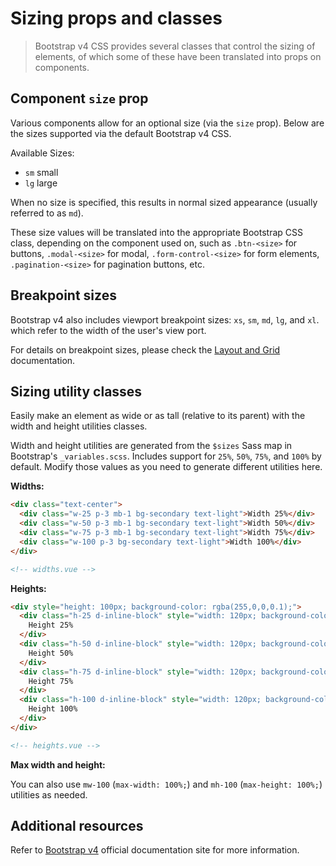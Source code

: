 # Sizing props and classes

> Bootstrap v4 CSS provides several classes that control the sizing of elements, of which some of
> these have been translated into props on components.

## Component `size` prop

Various components allow for an optional size (via the `size` prop). Below are the sizes supported
via the default Bootstrap v4 CSS.

Available Sizes:

- `sm` small
- `lg` large

When no size is specified, this results in normal sized appearance (usually referred to as `md`).

These size values will be translated into the appropriate Bootstrap CSS class, depending on the
component used on, such as `.btn-<size>` for buttons, `.modal-<size>` for modal,
`.form-control-<size>` for form elements, `.pagination-<size>` for pagination buttons, etc.

## Breakpoint sizes

Bootstrap v4 also includes viewport breakpoint sizes: `xs`, `sm`, `md`, `lg`, and `xl`. which refer
to the width of the user's view port.

For details on breakpoint sizes, please check the [Layout and Grid](/docs/layout/) documentation.

## Sizing utility classes

Easily make an element as wide or as tall (relative to its parent) with the width and height
utilities classes.

Width and height utilities are generated from the `$sizes` Sass map in Bootstrap's
`_variables.scss`. Includes support for `25%`, `50%`, `75%`, and `100%` by default. Modify those
values as you need to generate different utilities here.

**Widths:**

```html
<div class="text-center">
  <div class="w-25 p-3 mb-1 bg-secondary text-light">Width 25%</div>
  <div class="w-50 p-3 mb-1 bg-secondary text-light">Width 50%</div>
  <div class="w-75 p-3 mb-1 bg-secondary text-light">Width 75%</div>
  <div class="w-100 p-3 bg-secondary text-light">Width 100%</div>
</div>

<!-- widths.vue -->
```

**Heights:**

```html
<div style="height: 100px; background-color: rgba(255,0,0,0.1);">
  <div class="h-25 d-inline-block" style="width: 120px; background-color: rgba(0,0,255,.1)">
    Height 25%
  </div>
  <div class="h-50 d-inline-block" style="width: 120px; background-color: rgba(0,0,255,.1)">
    Height 50%
  </div>
  <div class="h-75 d-inline-block" style="width: 120px; background-color: rgba(0,0,255,.1)">
    Height 75%
  </div>
  <div class="h-100 d-inline-block" style="width: 120px; background-color: rgba(0,0,255,.1)">
    Height 100%
  </div>
</div>

<!-- heights.vue -->
```

**Max width and height:**

You can also use `mw-100` (`max-width: 100%;`) and `mh-100` (`max-height: 100%;`) utilities as
needed.

## Additional resources

Refer to [Bootstrap v4](https://getbootstrap.com/) official documentation site for more information.
